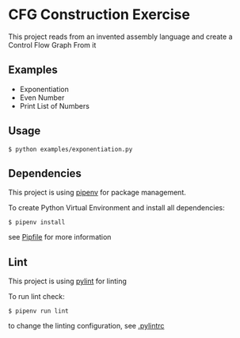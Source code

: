 # CFG Construction Exercise
This project reads from an invented assembly language and create a Control Flow Graph From it

## Examples
- Exponentiation
- Even Number
- Print List of Numbers

## Usage
```commandline
$ python examples/exponentiation.py
```

## Dependencies
This project is using [pipenv](https://pipenv.pypa.io/en/latest/) for package management.

To create Python Virtual Environment and install all dependencies:
```commandline
$ pipenv install
```
see [Pipfile](Pipfile) for more information

## Lint
This project is using [pylint](https://pypi.org/project/pylint/) for linting

To run lint check:
```commandline
$ pipenv run lint
```
to change the linting configuration, see [.pylintrc](.pylintrc)